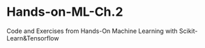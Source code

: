 # Hands-on-ML-Ch.2
Code and Exercises from Hands-On Machine Learning with Scikit-Learn&amp;Tensorflow
